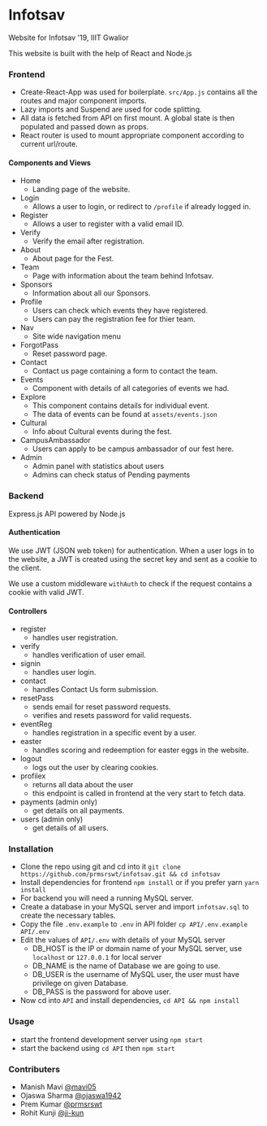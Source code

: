 # Infotsav
Website for Infotsav '19, IIIT Gwalior

This website is built with the help of React and Node.js

### Frontend
- Create-React-App was used for boilerplate. `src/App.js` contains all the routes and major component imports.
- Lazy imports and Suspend are used for code splitting.
- All data is fetched from API on first mount. A global state is then populated and passed down as props.
- React router is used to mount appropriate component according to current url/route.

#### Components and Views
- Home
	- Landing page of the website.
- Login
	- Allows a user to login, or redirect to `/profile` if already logged in.
- Register
	- Allows a user to register with a valid email ID.
- Verify
	- Verify the email after registration.
- About
	- About page for the Fest.
- Team
	- Page with information about the team behind Infotsav.
- Sponsors
	- Information about all our Sponsors.
- Profile
	- Users can check which events they have registered.
	- Users can pay the registration fee for thier team.
- Nav
	- Site wide navigation menu
- ForgotPass
	- Reset password page.
- Contact
	- Contact us page containing a form to contact the team.
- Events
	- Component with details of all categories of events we had.
- Explore
	- This component contains details for individual event.
	- The data of events can be found at `assets/events.json`
- Cultural
	- Info about Cultural events during the fest.
- CampusAmbassador
	- Users can apply to be campus ambassador of our fest here.
- Admin
	- Admin panel with statistics about users
	- Admins can check status of Pending payments

### Backend

Express.js API powered by Node.js

#### Authentication

We use JWT (JSON web token) for authentication. When a user logs in to the website, a JWT is created using the secret key and sent as a cookie to the client.

We use a custom middleware `withAuth` to check if the request contains a cookie with valid JWT.

#### Controllers

- register
	- handles user registration.
- verify
	- handles verification of user email.
- signin
	- handles user login.
- contact
	- handles Contact Us form submission.
- resetPass
	- sends email for reset password requests.
	- verifies and resets password for valid requests.
- eventReg
	- handles registration in a specific event by a user.
- easter
	- handles scoring and redeemption for easter eggs in the website.
- logout
	- logs out the user by clearing cookies.
- profilex
	- returns all data about the user
	- this endpoint is called in frontend at the very start to fetch data.
- payments (admin only)
	- get details on all payments.
- users (admin only)
	- get details of all users.

### Installation

- Clone the repo using git and cd into it `git clone https://github.com/prmsrswt/infotsav.git && cd infotsav` 
- Install dependencies for frontend `npm install` or if you prefer yarn `yarn install`
- For backend you will need a running MySQL server.
- Create a database in your MySQL server and import `infotsav.sql` to create the necessary tables.
- Copy the file `.env.example` to `.env` in API folder `cp API/.env.example API/.env`
- Edit the values of `API/.env` with details of your MySQL server
	- DB_HOST is the IP or domain name of your MySQL server, use `localhost` or `127.0.0.1` for local server
	- DB_NAME is the name of Database we are going to use.
	- DB_USER is the username of MySQL user, the user must have privilege on given Database.
	- DB_PASS is the password for above user.
- Now cd into `API` and install dependencies, `cd API && npm install`

### Usage
- start the frontend development server using `npm start`
- start the backend using `cd API` then `npm start`

### Contributers
- Manish Mavi [@mavi05](https://github.com/mavi05)
- Ojaswa Sharma [@ojaswa1942](https://github.com/ojaswa1942)
- Prem Kumar [@prmsrswt](https://github.com/prmsrswt)
- Rohit Kunji [@ji-kun](https://github.com/ji-kun)